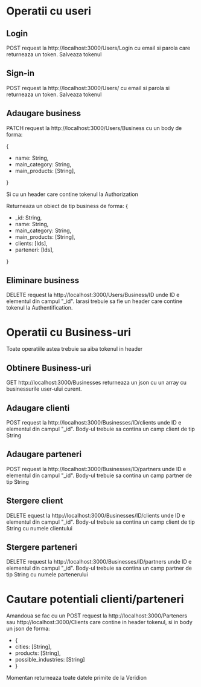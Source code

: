 # Operatii cu useri

## Login

POST request la http://localhost:3000/Users/Login cu email si parola care
returneaza un token. Salveaza tokenul

## Sign-in

POST request la http://localhost:3000/Users/ cu email si parola si returneaza
un token. Salveaza tokenul

## Adaugare business

PATCH request la http://localhost:3000/Users/Business cu un body de forma:

{

-   name: String,
-   main_category: String,
-   main_products: [String],

}

Si cu un header care contine tokenul la Authorization

Returneaza un obiect de tip business de forma:
{

-   \_id: String,
-   name: String,
-   main_category: String,
-   main_products: [String],
-   clients: [Ids],
-   parteneri: [Ids],

}

## Eliminare business

DELETE request la http://localhost:3000/Users/Business/ID unde ID e elementul din campul "\_id". Iarasi trebuie sa fie un header care contine tokenul la Authentification.

# Operatii cu Business-uri

Toate operatiile astea trebuie sa aiba tokenul in header

## Obtinere Business-uri

GET http://localhost:3000/Businesses returneaza un json cu un array cu businessurile user-ului curent.

## Adaugare clienti

POST request la http://localhost:3000/Businesses/ID/clients unde ID e elementul
din campul "\_id". Body-ul trebuie sa contina un camp client de tip String

## Adaugare parteneri

POST request la http://localhost:3000/Businesses/ID/partners unde ID e elementul
din campul "\_id". Body-ul trebuie sa contina un camp partner de tip String

## Stergere client

DELETE equest la http://localhost:3000/Businesses/ID/clients unde ID e elementul
din campul "\_id". Body-ul trebuie sa contina un camp client de tip String cu numele clientului

## Stergere parteneri

DELETE request la http://localhost:3000/Businesses/ID/partners unde ID e elementul
din campul "\_id". Body-ul trebuie sa contina un camp partner de tip String cu numele partenerului

# Cautare potentiali clienti/parteneri

Amandoua se fac cu un POST request la http://localhost:3000/Parteners sau http://localhost:3000/Clients care contine in header tokenul, si in body un json de forma:

-   {
-   cities: [String],
-   products: [String],
-   possible_industries: [String]
-   }

Momentan returneaza toate datele primite de la Veridion
